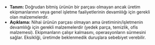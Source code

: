 - **Tanım:** Doğrudan bitmiş ürünün bir parçası olmayan ancak üretim ekipmanlarının veya genel işletme faaliyetlerinin devamlılığı için gerekli olan malzemelerdir.
- **Açıklama:** Nihai ürünün parçası olmayan ama üretiminin/işletmenin devamlılığı için gerekli malzemelerdir (yedek parça, temizlik, ofis malzemesi). Ekipmanların çalışır kalmasını, operasyonların sürmesini sağlar. Eksikliği, üretimde beklenmedik duruşlara sebebiyet verebilir.